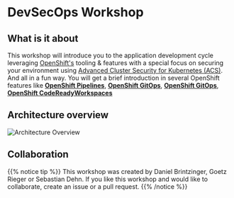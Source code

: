 # DevSecOps Workshop

## What is it about
This workshop will introduce you to the application development cycle leveraging [OpenShift's](https://www.redhat.com/en/technologies/cloud-computing/openshift) tooling & features with a special focus on securing your environment using [Advanced Cluster Security for Kubernetes (ACS)](https://www.redhat.com/en/technologies/cloud-computing/openshift/advanced-cluster-security-kubernetes). And all in a fun way.
You will get a brief introduction in several OpenShift features like **[OpenShift Pipelines](https://docs.openshift.com/container-platform/4.10/cicd/pipelines/op-release-notes.html)**, **[OpenShift GitOps](https://docs.openshift.com/container-platform/4.10/cicd/gitops/gitops-release-notes.html)**, **[OpenShift GitOps](https://docs.openshift.com/container-platform/4.10/cicd/gitops/gitops-release-notes.html)**, **[OpenShift CodeReadyWorkspaces](https://developers.redhat.com/products/codeready-workspaces/overview)**



## Architecture overview

![Architecture Overview](../images/workshop_architecure.png)

## Collaboration
{{% notice tip %}}
This workshop was created by Daniel Brintzinger, Goetz Rieger or Sebastian Dehn. 
If you like this workshop and would like to collaborate, create an issue or a pull request. 
{{% /notice %}}